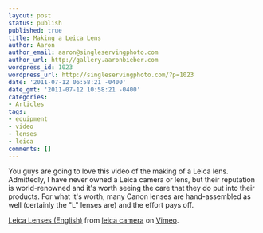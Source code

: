 ```yaml
---
layout: post
status: publish
published: true
title: Making a Leica Lens
author: Aaron
author_email: aaron@singleservingphoto.com
author_url: http://gallery.aaronbieber.com
wordpress_id: 1023
wordpress_url: http://singleservingphoto.com/?p=1023
date: '2011-07-12 06:58:21 -0400'
date_gmt: '2011-07-12 10:58:21 -0400'
categories:
- Articles
tags:
- equipment
- video
- lenses
- leica
comments: []
---
```

You guys are going to love this video of the making of a Leica lens.
Admittedly, I have never owned a Leica camera or lens, but their
reputation is world-renowned and it's worth seeing the care that they do
put into their products. For what it's worth, many Canon lenses are
hand-assembled as well (certainly the "L" lenses are) and the effort
pays off.

[Leica Lenses (English)](http://vimeo.com/26251829) from [leica
camera](http://vimeo.com/leicacamera) on [Vimeo](http://vimeo.com).
